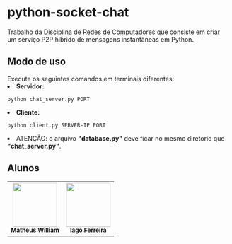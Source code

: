 # python-socket-chat
Trabalho da Disciplina de Redes de Computadores que consiste em criar um serviço P2P híbrido de mensagens instantâneas em Python.

<h2>Modo de uso</h2>
Execute os seguintes comandos em terminais diferentes:

<li><b>Servidor:</b> 

```
python chat_server.py PORT
```
</li>
<li><b>Cliente:</b>

```
python client.py SERVER-IP PORT
```
</li>
<li>ATENÇÃO: o arquivo <b>"database.py"</b> deve ficar no mesmo diretorio que <b>"chat_server.py"</b>.</li>


<h2>Alunos</h2>
<table>
  <tr>
    <td align="center"><a href="https://github.com/matheuswr89"><img src="https://avatars.githubusercontent.com/u/44068234?s=400&u=e722d5d1137d8f5b004a7c317dcaff953e23a349&v=4?s=100" width="100px;" alt=""/><br /><sub><b>Matheus William</b></sub></a><br /></td>
    <td align="center"><a href="https://github.com/iagxferreira"><img src="https://avatars.githubusercontent.com/u/48165335?v=4?s=100" width="100px;" alt=""/><br /><sub><b>Iago Ferreira</b></sub></a><br /></td>
  </tr>
</table>
